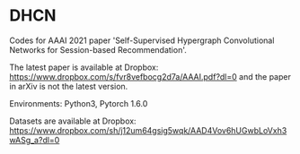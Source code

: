 # DHCN

Codes for AAAI 2021 paper 'Self-Supervised Hypergraph Convolutional Networks for Session-based Recommendation'.

The latest paper is available at Dropbox: https://www.dropbox.com/s/fvr8vefbocg2d7a/AAAI.pdf?dl=0 and the paper in arXiv is not the latest version.

Environments: Python3, Pytorch 1.6.0

Datasets are available at Dropbox: https://www.dropbox.com/sh/j12um64gsig5wqk/AAD4Vov6hUGwbLoVxh3wASg_a?dl=0

